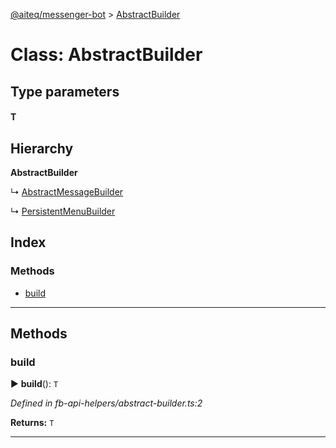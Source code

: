[@aiteq/messenger-bot](../README.md) > [AbstractBuilder](../classes/abstractbuilder.md)



# Class: AbstractBuilder

## Type parameters
#### T 
## Hierarchy

**AbstractBuilder**

↳  [AbstractMessageBuilder](abstractmessagebuilder.md)




↳  [PersistentMenuBuilder](persistentmenubuilder.md)








## Index

### Methods

* [build](abstractbuilder.md#build)



---
## Methods
<a id="build"></a>

###  build

► **build**(): `T`




*Defined in fb-api-helpers/abstract-builder.ts:2*





**Returns:** `T`





___


